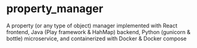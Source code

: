 # property_manager
A property (or any type of object) manager implemented with React frontend, Java (Play framework &amp; HahMap) backend, Python (gunicorn &amp; bottle) microservice, and containerized with Docker &amp; Docker compose
